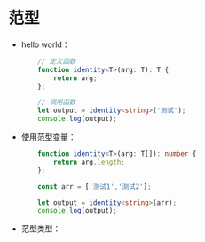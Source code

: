 # 范型

- hello world：
    ```ts
        // 定义函数
        function identity<T>(arg: T): T {
            return arg;
        };

        // 调用函数
        let output = identity<string>('测试');
        console.log(output);
    ```
- 使用范型变量：
    ```ts
        function identity<T>(arg: T[]): number {
            return arg.length;
        };

        const arr = ['测试1','测试2'];

        let output = identity<string>(arr);
        console.log(output);
    ```
- 范型类型：
    